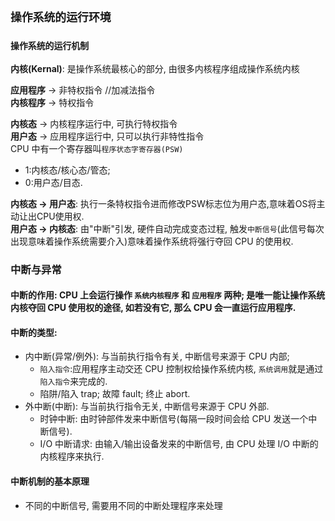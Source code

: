 <html>

## `操作系统的运行环境`

### `操作系统的运行机制`
__内核(Kernal)__: 是操作系统最核心的部分, 由很多内核程序组成操作系统内核  

__应用程序__ -> 非特权指令 //加减法指令  
__内核程序__ -> 特权指令  

__内核态__ -> 内核程序运行中, 可执行特权指令  
__用户态__ -> 应用程序运行中, 只可以执行非特性指令  
CPU 中有一个寄存器叫`程序状态字寄存器(PSW)`
* 1:内核态/核心态/管态;
* 0:用户态/目态.  

__内核态 -> 用户态__: 执行一条特权指令进而修改PSW标志位为用户态,意味着OS将主动让出CPU使用权.  
__用户态 -> 内核态__: 由"中断"引发, 硬件自动完成变态过程, 触发`中断信号`(此信号每次出现意味着操作系统需要介入)意味着操作系统将强行夺回 CPU 的使用权.  

### 中断与异常
#### __中断的作用__: CPU 上会运行操作 `系统内核程序` 和 `应用程序` 两种; 是唯一能让操作系统内核夺回 CPU 使用权的途径, 如若没有它, 那么 CPU 会一直运行应用程序.

#### __中断的类型__: 
* 内中断(异常/例外): 与当前执行指令有关, 中断信号来源于 CPU 内部;
  * `陷入指令`:应用程序主动交还 CPU 控制权给操作系统内核, `系统调用`就是通过`陷入指令`来完成的.
  * 陷阱/陷入 trap; 故障 fault; 终止 abort.
* 外中断(中断): 与当前执行指令无关, 中断信号来源于 CPU 外部.
  * 时钟中断: 由时钟部件发来中断信号(每隔一段时间会给 CPU 发送一个中断信号).
  * I/O 中断请求: 由输入/输出设备发来的中断信号, 由 CPU 处理 I/O 中断的内核程序来执行.

#### __中断机制的基本原理__
* 不同的中断信号, 需要用不同的中断处理程序来处理

<style type="text/css">
__{
  color: red;
}
</style>
</html>